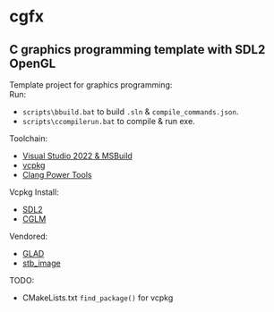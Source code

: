 # cgfx
## C graphics programming template with SDL2 OpenGL  

Template project for graphics programming:  
Run:
* `scripts\bbuild.bat` to build `.sln` & `compile_commands.json`.
* `scripts\ccompilerun.bat` to compile & run exe.

Toolchain:  
* [Visual Studio 2022 & MSBuild](https://visualstudio.microsoft.com/downloads/)  
* [vcpkg](https://github.com/Microsoft/vcpkg/)  
* [Clang Power Tools](https://github.com/Caphyon/clang-power-tools/tree/master/ClangPowerTools/ClangPowerTools/Tooling/v1)

Vcpkg Install:  
* [SDL2](https://www.libsdl.org/)  
* [CGLM](https://github.com/recp/cglm)  

Vendored:  
* [GLAD](https://glad.dav1d.de/)  
* [stb_image](https://github.com/nothings/stb)  

TODO:  
* CMakeLists.txt `find_package()` for vcpkg
